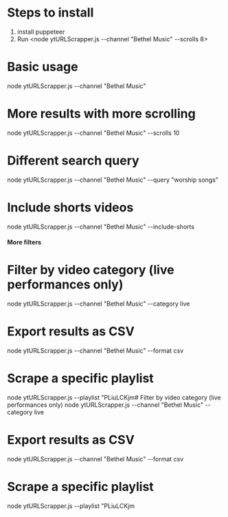 # Steps to install
1. install puppeteer <brew install puppeteer>
2. Run <node ytURLScrapper.js --channel "Bethel Music" --scrolls 8>

# Basic usage
node ytURLScrapper.js --channel "Bethel Music" 

# More results with more scrolling
node ytURLScrapper.js --channel "Bethel Music" --scrolls 10

# Different search query
node ytURLScrapper.js --channel "Bethel Music" --query "worship songs"

# Include shorts videos
node ytURLScrapper.js --channel "Bethel Music" --include-shorts



#### More filters
# Filter by video category (live performances only)
node ytURLScrapper.js --channel "Bethel Music" --category live

# Export results as CSV
node ytURLScrapper.js --channel "Bethel Music" --format csv

# Scrape a specific playlist
node ytURLScrapper.js --playlist "PLiuLCKjm# Filter by video category (live performances only)
node ytURLScrapper.js --channel "Bethel Music" --category live

# Export results as CSV
node ytURLScrapper.js --channel "Bethel Music" --format csv

# Scrape a specific playlist
node ytURLScrapper.js --playlist "PLiuLCKjm